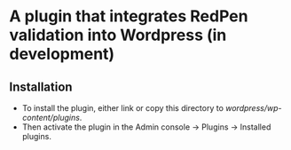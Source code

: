 # A plugin that integrates RedPen validation into Wordpress (in development)

## Installation

* To install the plugin, either link or copy this directory to *wordpress/wp-content/plugins*.
* Then activate the plugin in the Admin console -> Plugins -> Installed plugins.

